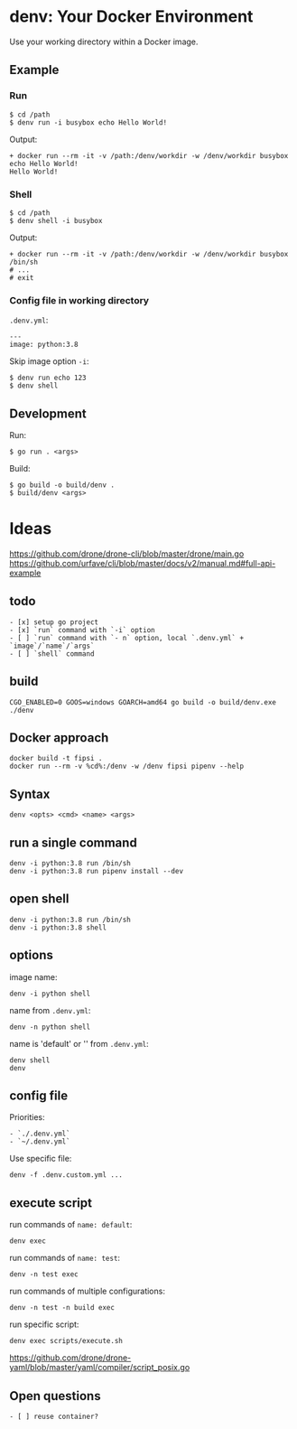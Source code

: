 # denv: Your Docker Environment

Use your working directory within a Docker image.

## Example

### Run

    $ cd /path
    $ denv run -i busybox echo Hello World!

Output:

    + docker run --rm -it -v /path:/denv/workdir -w /denv/workdir busybox echo Hello World!
    Hello World!

### Shell

    $ cd /path
    $ denv shell -i busybox

Output:

    + docker run --rm -it -v /path:/denv/workdir -w /denv/workdir busybox /bin/sh
    # ...
    # exit

### Config file in working directory

`.denv.yml`:

    ---
    image: python:3.8

Skip image option `-i`:

    $ denv run echo 123
    $ denv shell


## Development

Run:

    $ go run . <args>

Build:

    $ go build -o build/denv .
    $ build/denv <args>




# Ideas

https://github.com/drone/drone-cli/blob/master/drone/main.go
https://github.com/urfave/cli/blob/master/docs/v2/manual.md#full-api-example

## todo

    - [x] setup go project
    - [x] `run` command with `-i` option
    - [ ] `run` command with `- n` option, local `.denv.yml` + `image`/`name`/`args`
    - [ ] `shell` command

## build

    CGO_ENABLED=0 GOOS=windows GOARCH=amd64 go build -o build/denv.exe ./denv

## Docker approach

    docker build -t fipsi .
    docker run --rm -v %cd%:/denv -w /denv fipsi pipenv --help

## Syntax

    denv <opts> <cmd> <name> <args>

## run a single command

    denv -i python:3.8 run /bin/sh
    denv -i python:3.8 run pipenv install --dev

## open shell

    denv -i python:3.8 run /bin/sh
    denv -i python:3.8 shell

## options

image name:

    denv -i python shell

name from `.denv.yml`:

    denv -n python shell

name is 'default' or '' from `.denv.yml`:

    denv shell
    denv

## config file

Priorities:

    - `./.denv.yml`
    - `~/.denv.yml`

Use specific file:

    denv -f .denv.custom.yml ...

## execute script

run commands of `name: default`:

    denv exec

run commands of `name: test`:

    denv -n test exec

run commands of multiple configurations:

    denv -n test -n build exec

run specific script:

    denv exec scripts/execute.sh

https://github.com/drone/drone-yaml/blob/master/yaml/compiler/script_posix.go

## Open questions

    - [ ] reuse container?
